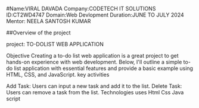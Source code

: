 #Name:VIRAL DAVADA
Company:CODETECH IT SOLUTIONS
ID:CT2WD4747
Domain:Web Devlopment
Duration:JUNE TO JULY 2024
Mentor: NEELA SANTOSH KUMAR

##Overview of the project

project: TO-DOLIST WEB APPLICATION

Objective
Creating a to-do list web application is a great project to get hands-on experience with web development. Below, I'll outline a simple to-do list application with essential features and provide a basic example using HTML, CSS, and JavaScript.
 key activities
 
Add Task: Users can input a new task and add it to the list.
Delete Task: Users can remove a task from the list.
Technologies uses
Html
Css
Java script
